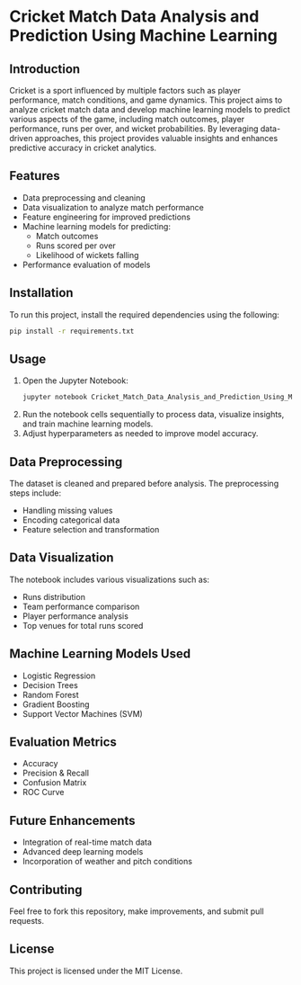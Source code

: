 # Cricket Match Data Analysis and Prediction Using Machine Learning

## Introduction
Cricket is a sport influenced by multiple factors such as player performance, match conditions, and game dynamics. This project aims to analyze cricket match data and develop machine learning models to predict various aspects of the game, including match outcomes, player performance, runs per over, and wicket probabilities. By leveraging data-driven approaches, this project provides valuable insights and enhances predictive accuracy in cricket analytics.

## Features
- Data preprocessing and cleaning
- Data visualization to analyze match performance
- Feature engineering for improved predictions
- Machine learning models for predicting:
  - Match outcomes
  - Runs scored per over
  - Likelihood of wickets falling
- Performance evaluation of models

## Installation
To run this project, install the required dependencies using the following:
```bash
pip install -r requirements.txt
```

## Usage
1. Open the Jupyter Notebook:
   ```bash
   jupyter notebook Cricket_Match_Data_Analysis_and_Prediction_Using_Machine_Learning.ipynb
   ```
2. Run the notebook cells sequentially to process data, visualize insights, and train machine learning models.
3. Adjust hyperparameters as needed to improve model accuracy.

## Data Preprocessing
The dataset is cleaned and prepared before analysis. The preprocessing steps include:
- Handling missing values
- Encoding categorical data
- Feature selection and transformation

## Data Visualization
The notebook includes various visualizations such as:
- Runs distribution
- Team performance comparison
- Player performance analysis
- Top venues for total runs scored

## Machine Learning Models Used
- Logistic Regression
- Decision Trees
- Random Forest
- Gradient Boosting
- Support Vector Machines (SVM)

## Evaluation Metrics
- Accuracy
- Precision & Recall
- Confusion Matrix
- ROC Curve

## Future Enhancements
- Integration of real-time match data
- Advanced deep learning models
- Incorporation of weather and pitch conditions

## Contributing
Feel free to fork this repository, make improvements, and submit pull requests.

## License
This project is licensed under the MIT License.

